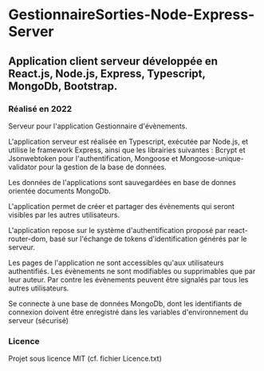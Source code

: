 # GestionnaireSorties-Node-Express-Server

## Application client serveur développée en React.js, Node.js, Express, Typescript, MongoDb, Bootstrap.

### Réalisé en 2022

Serveur pour l'application Gestionnaire d'évènements.

L'application serveur est réalisée en Typescript, exécutée par Node.js, et utilise le framework Express, ainsi que les librairies suivantes : Bcrypt et Jsonwebtoken pour l'authentification, Mongoose et Mongoose-unique-validator pour la gestion de la base de données.

Les données de l'applications sont sauvegardées en base de donnes orientée documents MongoDb.

L'application permet de créer et partager des évènements qui seront visibles par les autres utilisateurs.

L'application repose sur le système d'authentification proposé par react-router-dom, basé sur l'échange de tokens d'identification générés par le serveur.

Les pages de l'application ne sont accessibles qu'aux utilisateurs authentifiés. Les évènements ne sont modifiables ou supprimables que par leur auteur. Par contre les évènements peuvent être signalés par tous les autres utilisateurs.

Se connecte à une base de données MongoDb, dont les identifiants de connexion doivent être enregistré dans les variables d'environnement du serveur (sécurisé)

### Licence

Projet sous licence MIT (cf. fichier Licence.txt)
